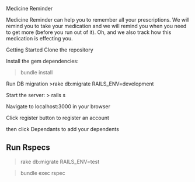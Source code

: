 
Medicine Reminder

Medicine Reminder can help you to remember all your prescriptions. We will remind you to take your medication and we will remind you when you need to get more (before you run out of it). Oh, and we also track how this medication is effecting you.


Getting Started Clone the repository

Install the gem dependencies:

> bundle install

Run DB migration >rake db:migrate RAILS_ENV=development

Start the server: > rails s

Navigate to localhost:3000 in your browser

Click register button to register an account

then click Dependants to add your dependents


Run Rspecs
--------------------
> rake db:migrate RAILS_ENV=test

> bundle exec rspec
